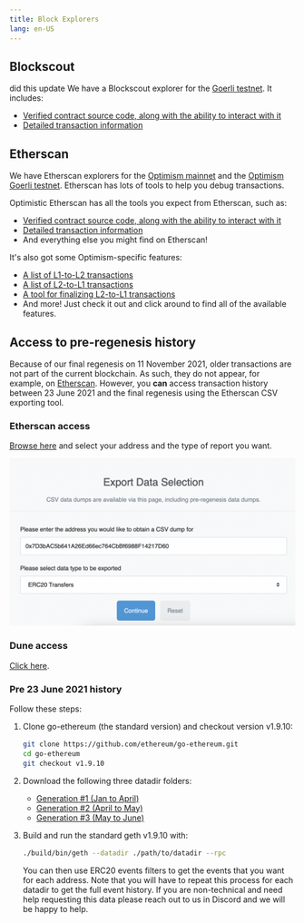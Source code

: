 ```yaml
---
title: Block Explorers
lang: en-US
---
```


## Blockscout

did this update We have a Blockscout explorer for the [Goerli testnet](https://blockscout.com/optimism/goerli/). It includes:

- [Verified contract source code, along with the ability to interact with it](https://blockscout.com/optimism/goerli/address/0x106941459A8768f5A92b770e280555FAF817576f/contracts#address-tabs)
- [Detailed transaction information](https://blockscout.com/optimism/goerli/tx/0xeb98c8279983cfee472c6067d2405acc130dca37e7536d6c83930e29aaa40e3e)



## Etherscan

We have Etherscan explorers for the [Optimism mainnet](https://explorer.optimism.io) and the  [Optimism  Goerli testnet](https://goerli-explorer.optimism.io).
Etherscan has lots of tools to help you debug transactions.

Optimistic Etherscan has all the tools you expect from Etherscan, such as:
- [Verified contract source code, along with the ability to interact with it](https://explorer.optimism.io/address/0x420000000000000000000000000000000000000F#code)
- [Detailed transaction information](https://explorer.optimism.io/tx/0x292423266d6da24126dc4e0e81890c22a67295cc8b1a987e71ad84748511452f)
- And everything else you might find on Etherscan!

It's also got some Optimism-specific features:
- [A list of L1-to-L2 transactions](https://explorer.optimism.io/txsEnqueued)
- [A list of L2-to-L1 transactions](https://explorer.optimism.io/txsExit)
- [A tool for finalizing L2-to-L1 transactions](https://explorer.optimism.io/messagerelayer)
- And more! Just check it out and click around to find all of the available features.

## Access to pre-regenesis history

Because of our final regenesis on 11 November 2021, older transactions are not part of the current blockchain. 
As such, they do not appear, for example, on [Etherscan](https://explorer.optimism.io/).
However, you **can** access transaction history between 23 June 2021 and the final regenesis using the Etherscan CSV exporting tool.

### Etherscan access

[Browse here](https://explorer.optimism.io/exportDataMain) and select your address and the type of report you want.

![export data](../../assets/docs/useful-tools/explorers/export.png)


### Dune access

[Click here](https://dune.com/optimismfnd/OVM1.0-User-Address-Transactions).

<!--
If none of the Etherscan CSV files contains the information you need, you can use a query on [Dune Analytics](https://dune.xyz), similar to [this query](https://dune.xyz/queries/354886?addr=%5Cx25E1c58040f27ECF20BBd4ca83a09290326896B3).
You have to log on with a Dune account, but their free tier is sufficient.

```sql
SELECT * FROM optimism.transactions
WHERE "from"='{{addr}}' or "to"='{{addr}}'
LIMIT 100
```

Notes:
- Make sure to select the data source **Optimism (OVM 1.0)**
- This is how you specify parameters in Dune, `{{` followed by the parameter name and then `}}`. 
- Addresses are specified as `\x<hex address>` rather than `0x<hex address>`.  
- The limit is not required, but here to save resources
-->


### Pre 23 June 2021 history

Follow these steps:

1. Clone go-ethereum (the standard version) and checkout version v1.9.10:

   ```sh
   git clone https://github.com/ethereum/go-ethereum.git
   cd go-ethereum
   git checkout v1.9.10
   ```

1. Download the following three datadir folders:
   - [Generation #1 (Jan to April)](https://storage.googleapis.com/sequencer-datadirs/datadir-gen1.zip) 
   - [Generation #2 (April to May)](https://storage.googleapis.com/sequencer-datadirs/datadir-gen2.zip)
   - [Generation #3 (May to June)](https://storage.googleapis.com/sequencer-datadirs/datadir-gen3.zip)

1. Build and run the standard geth v1.9.10 with:

   ```sh
   ./build/bin/geth --datadir ./path/to/datadir --rpc
   ```

   You can then use ERC20 events filters to get the events that you want for each address. Note that you will have to repeat this process for each datadir to get the full event history.
   If you are non-technical and need help requesting this data please reach out to us in Discord and we will be happy to help.



